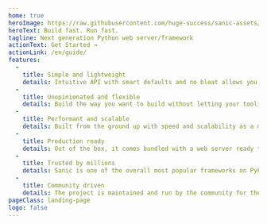 ```yaml
---
home: true
heroImage: https://raw.githubusercontent.com/huge-success/sanic-assets/master/png/sanic-framework-logo-400x97.png
heroText: Build fast. Run fast.
tagline: Next generation Python web server/framework
actionText: Get Started →
actionLink: /en/guide/
features:
  - 
    title: Simple and lightweight
    details: Intuitive API with smart defaults and no bloat allows you to get straight to work building your app.
  - 
    title: Unopinionated and flexible
    details: Build the way you want to build without letting your tooling constrain you.
  - 
    title: Performant and scalable
    details: Built from the ground up with speed and scalability as a main concern. It is ready to power web applications big and small.
  - 
    title: Production ready
    details: Out of the box, it comes bundled with a web server ready to power your web applications.
  - 
    title: Trusted by millions
    details: Sanic is one of the overall most popular frameworks on PyPI, and the top async enabled framework
  - 
    title: Community driven
    details: The project is maintained and run by the community for the community.
pageClass: landing-page
logo: false
---
```


